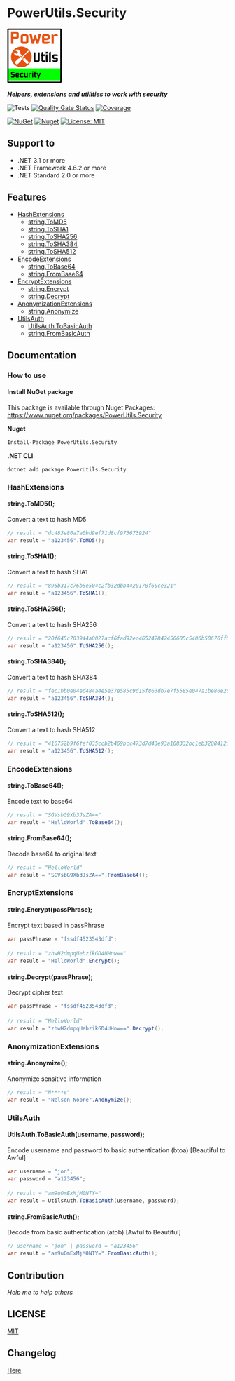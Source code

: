# PowerUtils.Security

![Logo](https://raw.githubusercontent.com/TechNobre/PowerUtils.Security/main/assets/logo/logo_128x128.png)

***Helpers, extensions and utilities to work with security***

![Tests](https://github.com/TechNobre/PowerUtils.Security/actions/workflows/test-project.yml/badge.svg)
[![Quality Gate Status](https://sonarcloud.io/api/project_badges/measure?project=TechNobre_PowerUtils.Security&metric=alert_status)](https://sonarcloud.io/summary/new_code?id=TechNobre_PowerUtils.Security)
[![Coverage](https://sonarcloud.io/api/project_badges/measure?project=TechNobre_PowerUtils.Security&metric=coverage)](https://sonarcloud.io/summary/new_code?id=TechNobre_PowerUtils.Security)

[![NuGet](https://img.shields.io/nuget/v/PowerUtils.Security.svg)](https://www.nuget.org/packages/PowerUtils.Security)
[![Nuget](https://img.shields.io/nuget/dt/PowerUtils.Security.svg)](https://www.nuget.org/packages/PowerUtils.Security)
[![License: MIT](https://img.shields.io/github/license/TechNobre/PowerUtils.Security.svg)](https://github.com/TechNobre/PowerUtils.Security/blob/main/LICENSE)



## Support to
- .NET 3.1 or more
- .NET Framework 4.6.2 or more
- .NET Standard 2.0 or more



## Features

- [HashExtensions](#HashExtensions)
  - [string.ToMD5](#string.ToMD5)
  - [string.ToSHA1](#string.ToSHA1)
  - [string.ToSHA256](#string.ToSHA256)
  - [string.ToSHA384](#string.ToSHA384)
  - [string.ToSHA512](#string.ToSHA512)
- [EncodeExtensions](#EncodeExtensions)
  - [string.ToBase64](#string.ToBase64)
  - [string.FromBase64](#string.FromBase64)
- [EncryptExtensions](#EncryptExtensions)
  - [string.Encrypt](#string.Encrypt)
  - [string.Decrypt](#string.Decrypt)
- [AnonymizationExtensions](#AnonymizationExtensions)
  - [string.Anonymize](#string.Anonymize)
- [UtilsAuth](#UtilsAuth)
  - [UtilsAuth.ToBasicAuth](#UtilsAuth.ToBasicAuth)
  - [string.FromBasicAuth](#string.FromBasicAuth)



## Documentation

### How to use

#### Install NuGet package
This package is available through Nuget Packages: https://www.nuget.org/packages/PowerUtils.Security

**Nuget**
```bash
Install-Package PowerUtils.Security
```

**.NET CLI**
```
dotnet add package PowerUtils.Security
```



### HashExtensions <a name="HashExtensions"></a>

#### string.ToMD5(); <a name="string.ToMD5"></a>
Convert a text to hash MD5

```csharp
// result = "dc483e80a7a0bd9ef71d8cf973673924"
var result = "a123456".ToMD5();
```

#### string.ToSHA1(); <a name="string.ToSHA1"></a>
Convert a text to hash SHA1

```csharp
// result = "895b317c76b8e504c2fb32dbb4420178f60ce321"
var result = "a123456".ToSHA1();
```

#### string.ToSHA256(); <a name="string.ToSHA256"></a>
Convert a text to hash SHA256

```csharp
// result = "20f645c703944a0027acf6fad92ec465247842450605c5406b50676ff0dcd5ea"
var result = "a123456".ToSHA256();
```

#### string.ToSHA384(); <a name="string.ToSHA384"></a>
Convert a text to hash SHA384

```csharp
// result = "fec1bb0e04ed484a4e5e37e585c9d15f863db7e7f5585e047a1be80e269d50abb177e61c264f6c0443e4d8e26b235d8e"
var result = "a123456".ToSHA384();
```

#### string.ToSHA512(); <a name="string.ToSHA512"></a>
Convert a text to hash SHA512

```csharp
// result = "410752b9f6fef035ccb2b469bcc473d7d43e93a108332bc1eb3208412d599bb4478eea687c69f962d7670410b06deaeac77578452f7c2454f3100d017a802b7e"
var result = "a123456".ToSHA512();
```


### EncodeExtensions <a name="EncodeExtensions"></a>

#### string.ToBase64(); <a name="string.ToBase64"></a>
Encode text to base64

```csharp
// result = "SGVsbG9Xb3JsZA=="
var result = "HelloWorld".ToBase64();
```

#### string.FromBase64(); <a name="string.FromBase64"></a>
Decode base64 to original text

```csharp
// result = "HelloWorld"
var result = "SGVsbG9Xb3JsZA==".FromBase64();
```


### EncryptExtensions <a name="EncryptExtensions"></a>

#### string.Encrypt(passPhrase); <a name="string.Encrypt"></a>
Encrypt text based in passPhrase

```csharp
var passPhrase = "fssdf4523543dfd";

// result = "zhwH2dmpqUebzikGD4UHnw=="
var result = "HelloWorld".Encrypt();
```

#### string.Decrypt(passPhrase); <a name="string.Decrypt"></a>
Decrypt cipher text

```csharp
var passPhrase = "fssdf4523543dfd";

// result = "HelloWorld"
var result = "zhwH2dmpqUebzikGD4UHnw==".Decrypt();
```


### AnonymizationExtensions <a name="AnonymizationExtensions"></a>

#### string.Anonymize(); <a name="string.Anonymize"></a>
Anonymize sensitive information

```csharp
// result = "N****e"
var result = "Nelson Nobre".Anonymize();
```


### UtilsAuth <a name="UtilsAuth"></a>

#### UtilsAuth.ToBasicAuth(username, password); <a name="UtilsAuth.ToBasicAuth"></a>
Encode username and password to basic authentication (btoa) [Beautiful to Awful]

```csharp
var username = "jon";
var password = "a123456";

// result = "am9uOmExMjM0NTY="
var result = UtilsAuth.ToBasicAuth(username, password);
```

#### string.FromBasicAuth(); <a name="string.FromBasicAuth"></a>
Decode from basic authentication (atob) [Awful to Beautiful]

```csharp
// username = "jon" | password = "a123456"
var result = "am9uOmExMjM0NTY=".FromBasicAuth();
```



## Contribution

*Help me to help others*



## LICENSE

[MIT](https://github.com/TechNobre/PowerUtils.Security/blob/main/LICENSE)



## Changelog

[Here](./CHANGELOG.md)
